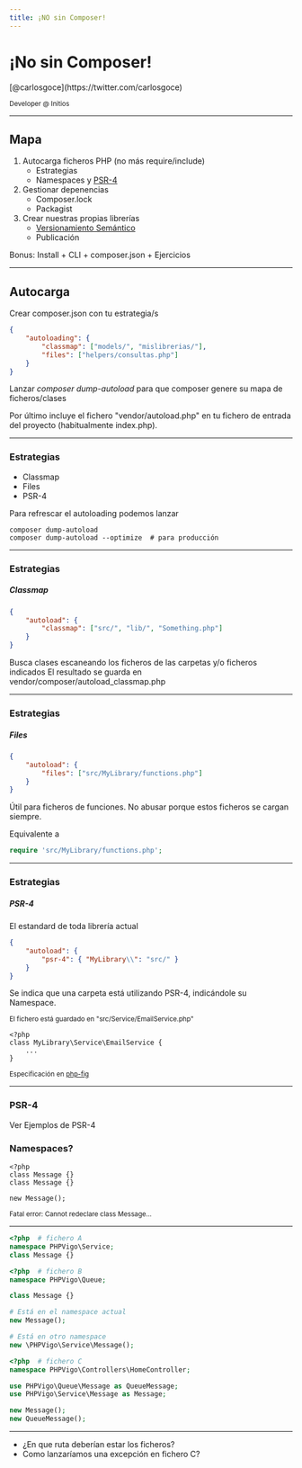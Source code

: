 ```yaml
---
title: ¡NO sin Composer!
---
```


# ¡No sin Composer!


<p>[@carlosgoce](https://twitter.com/carlosgoce)</p>
<small>Developer @ Initios</small>

---

## Mapa

1. Autocarga ficheros PHP (no más require/include)
    * Estrategias
    * Namespaces y [PSR-4](http://www.php-fig.org/psr/psr-4/)
2. Gestionar depenencias
    * Composer.lock
    * Packagist
3. Crear nuestras propias librerías
    * [Versionamiento Semántico](http://semver.org/lang/es/)
    * Publicación

Bonus: Install + CLI + composer.json + Ejercicios

---

## Autocarga

Crear composer.json con tu estrategia/s

```json
{
    "autoloading": {
        "classmap": ["models/", "mislibrerias/"],
        "files": ["helpers/consultas.php"]
    }
}
```

Lanzar <i>composer dump-autoload</i> para que composer genere su mapa de ficheros/clases

Por último incluye el fichero "vendor/autoload.php" en tu fichero de entrada del proyecto (habitualmente index.php).


---

### Estrategias

- Classmap
- Files
- PSR-4

Para refrescar el autoloading podemos lanzar

```
composer dump-autoload
composer dump-autoload --optimize  # para producción
```

---

### Estrategias
##### Classmap

```json
{
    "autoload": {
        "classmap": ["src/", "lib/", "Something.php"]
    }
}
```

Busca clases escaneando los ficheros de las carpetas y/o ficheros indicados
El resultado se guarda en vendor/composer/autoload_classmap.php

---

### Estrategias
##### Files

```json
{
    "autoload": {
        "files": ["src/MyLibrary/functions.php"]
    }
}
```

Útil para ficheros de funciones.
No abusar porque estos ficheros se cargan siempre.

Equivalente a

```php
require 'src/MyLibrary/functions.php';
```

---

### Estrategias
##### PSR-4

El estandard de toda librería actual

```json
{
    "autoload": {
        "psr-4": { "MyLibrary\\": "src/" }
    }
}
```

Se indica que una carpeta está utilizando PSR-4, indicándole su Namespace.

<small>El fichero está guardado en "src/Service/EmailService.php"</small>

```
<?php
class MyLibrary\Service\EmailService {
    ...
}
```

<small>Especificación en [php-fig](http://www.php-fig.org/psr/psr-4/)</small>

---

### PSR-4

Ver Ejemplos de PSR-4

### Namespaces?

```
<?php
class Message {}
class Message {}

new Message();
```

<small>Fatal error: Cannot redeclare class Message...</small>

---

```php
<?php  # fichero A
namespace PHPVigo\Service;
class Message {}
```

```php
<?php  # fichero B
namespace PHPVigo\Queue;

class Message {}

# Está en el namespace actual
new Message();

# Está en otro namespace
new \PHPVigo\Service\Message();

```

```php
<?php  # fichero C
namespace PHPVigo\Controllers\HomeController;

use PHPVigo\Queue\Message as QueueMessage;
use PHPVigo\Service\Message as Message;

new Message();
new QueueMessage();
```

---

- ¿En que ruta deberían estar los ficheros?
- Como lanzaríamos una excepción en fichero C?
